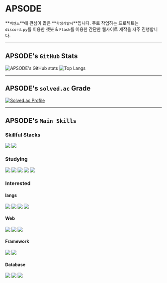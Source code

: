 APSODE
======

**`백엔드`**에 관심이 많은 **`학생개발자`**입니다.
주로 작업하는 프로젝트는 `discord.py`를 이용한 챗봇 & `Flask`를 이용한 간단한 웹사이트 제작을 자주 진행합니다.


<hr>

APSODE's **`GitHub`** Stats
-
<span>![APSODE's GitHub stats](https://github-readme-stats.vercel.app/api?username=APSODE&show_icons=true&theme=highcontrast)
![Top Langs](https://github-readme-stats.vercel.app/api/top-langs/?username=APSODE&layout=compact&theme=dark)
</span>
<hr>


APSODE's **`solved.ac`** Grade
-
[![Solved.ac Profile](http://mazassumnida.wtf/api/generate_badge?boj=apsode)](https://solved.ac/apsode)

<hr>

APSODE's **`Main Skills`**
-
<h3>Skillful Stacks</h3>
<span>
<img src="https://img.shields.io/badge/Python-3776AB?style=for-the-badge&logo=Python&logoColor=white"/>
<img src="https://img.shields.io/badge/Flask-f5f5f5?style=for-the-badge&logo=Flask&logoColor=black"/>
</span>
<h3>Studying</h3>
<span>
<img src="https://img.shields.io/badge/Django-092E20?style=for-the-badge&logo=Django&logoColor=white"/>
<img src="https://img.shields.io/badge/JavaScript-F7DF1E?style=for-the-badge&logo=javaScript&logoColor=black"/>
<img src="https://img.shields.io/badge/java-007396?style=for-the-badge&logo=java&logoColor=white"/>
<img src="https://img.shields.io/badge/Bootstrap5-7952B3?style=for-the-badge&logo=Bootstrap&logoColor=white"/>
<img src="https://img.shields.io/badge/C-A8B9CC?style=for-the-badge&logo=C&logoColor=white"/>
</span>

<h3>Interested</h3>
<span>
<h4>langs</h4>
<span>
<img src="https://img.shields.io/badge/Csharp-239120?style=for-the-badge&logo=Csharp&logoColor=white"/>
<img src="https://img.shields.io/badge/C++-00599C?style=for-the-badge&logo=cplusplus&logoColor=white"/>
<img src="https://img.shields.io/badge/Node.js-339933?style=for-the-badge&logo=Node.js&logoColor=white"/>
<img src="https://img.shields.io/badge/typescript-3178C6?style=for-the-badge&logo=typescript&logoColor=white"/>
</span>
<h4>Web</h4>
<span>
<img src="https://img.shields.io/badge/Spring-6DB33F?style=for-the-badge&logo=Spring&logoColor=white"/>
<img src="https://img.shields.io/badge/HTML5-E34F26?style=for-the-badge&logo=html5&logoColor=white"/>
<img src="https://img.shields.io/badge/css3-1572B6?style=for-the-badge&logo=css3&logoColor=white"/>
</span>
<h4>Framework</h4>
<span>
<img src="https://img.shields.io/badge/React-61DAFB?style=for-the-badge&logo=React&logoColor=black"/>
<img src="https://img.shields.io/badge/Electron-47848F?style=for-the-badge&logo=Electron&logoColor=white"/>
</span>
<h4>Database</h4>
<span>
<img src="https://img.shields.io/badge/MongoDB-47A248?style=for-the-badge&logo=MongoDB&logoColor=white"/>
<img src="https://img.shields.io/badge/MySQL-4479A1?style=for-the-badge&logo=MySQL&logoColor=white"/>
<img src="https://img.shields.io/badge/SQLite-003B57?style=for-the-badge&logo=SQLite&logoColor=white"/>
</span>
</span>